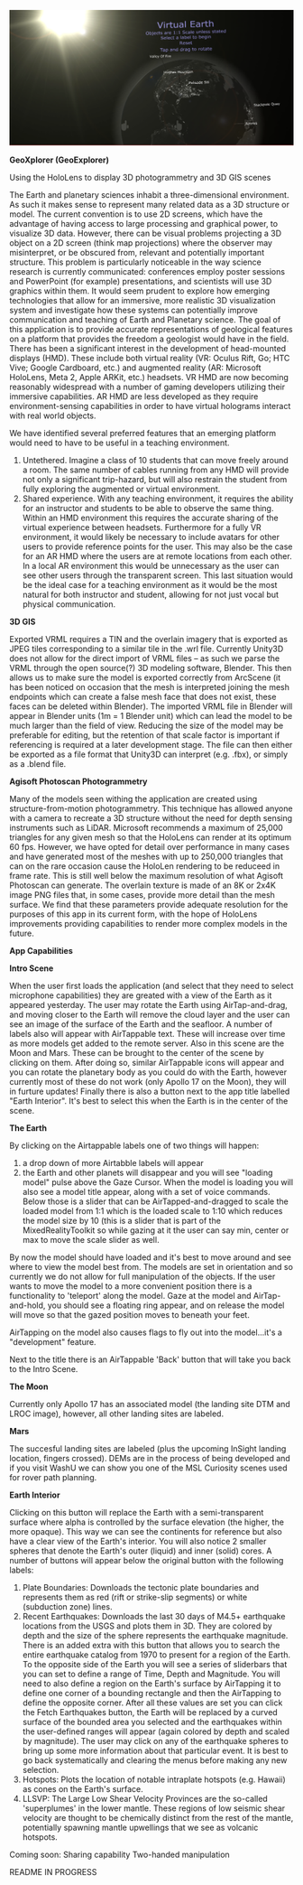 ﻿![Alt text](/RepoFiles/VEscreenshot.PNG?raw=true "TitleScreenshot")

<b>GeoXplorer (GeoExplorer)</b>

Using the HoloLens to display 3D photogrammetry and 3D GIS scenes

The Earth and planetary sciences inhabit a three-dimensional environment. As such it makes sense to represent many related data as a 3D structure or model. The current convention is to use 2D screens, which have the advantage of having access to large processing and graphical power, to visualize 3D data. However, there can be visual problems projecting a 3D object on a 2D screen (think map projections) where the observer may misinterpret, or be obscured from, relevant and potentially important structure. This problem is particularly noticeable in the way science research is currently communicated: conferences employ poster sessions and PowerPoint (for example) presentations, and scientists will use 3D graphics within them. It would seem prudent to explore how emerging technologies that allow for an immersive, more realistic 3D visualization system and investigate how these systems can potentially improve communication and teaching of Earth and Planetary science. The goal of this application is to provide accurate representations of geological features on a platform that provides the freedom a geologist would have in the field.
There has been a significant interest in the development of head-mounted displays (HMD). These include both virtual reality (VR: Oculus Rift, Go; HTC Vive; Google Cardboard, etc.) and augmented reality (AR: Microsoft HoloLens, Meta 2, Apple ARKit, etc.) headsets. VR HMD are now becoming reasonably widespread with a number of gaming developers utilizing their immersive capabilities. AR HMD are less developed as they require environment-sensing capabilities in order to have virtual holograms interact with real world objects.

We have identified several preferred features that an emerging platform would need to have to be useful in a teaching environment.
1.	Untethered. Imagine a class of 10 students that can move freely around a room. The same number of cables running from any HMD will provide not only a significant trip-hazard, but will also restrain the student from fully exploring the augmented or virtual environment.
2.	Shared experience. With any teaching environment, it requires the ability for an instructor and students to be able to observe the same thing. Within an HMD environment this requires the accurate sharing of the virtual experience between headsets. Furthermore for a fully VR environment, it would likely be necessary to include avatars for other users to provide reference points for the user. This may also be the case for an AR HMD where the users are at remote locations from each other. In a local AR environment this would be unnecessary as the user can see other users through the transparent screen. This last situation would be the ideal case for a teaching environment as it would be the most natural for both instructor and student, allowing for not just vocal but physical communication.

<b>3D GIS</b>

Exported VRML requires a TIN and the overlain imagery that is exported as JPEG tiles corresponding to a similar tile in the .wrl file. Currently Unity3D does not allow for the direct import of VRML files – as such we parse the VRML through the open source(?) 3D modeling software, Blender. This then allows us to make sure the model is exported correctly from ArcScene (it has been noticed on occasion that the mesh is interpreted joining the mesh endpoints which can create a false mesh face that does not exist, these faces can be deleted within Blender). The imported VRML file in Blender will appear in Blender units (1m = 1 Blender unit) which can lead the model to be much larger than the field of view. Reducing the size of the model may be preferable for editing, but the retention of that scale factor is important if referencing is required at a later development stage. The file can then either be exported as a file format that Unity3D can interpret (e.g. .fbx), or simply as a .blend file.

<b>Agisoft Photoscan Photogrammetry</b>

Many of the models seen withing the application are created using structure-from-motion photogrammetry. This technique has allowed anyone with a camera to recreate a 3D structure without the need for depth sensing instruments such as LiDAR. Microsoft recommends a maximum of 25,000 triangles for any given mesh so that the HoloLens can render at its optimum 60 fps. However, we have opted for detail over performance in many cases and have generated most of the meshes with up to 250,000 triangles that can on the rare occasion cause the HoloLen rendering to be reduceed in frame rate. This is still well below the maximum resolution of what Agisoft Photoscan can generate. The overlain texture is made of an 8K or 2x4K image PNG files that, in some cases, provide more detail than the mesh surface. We find that these parameters provide adequate resolution for the purposes of this app in its current form, with the hope of HoloLens improvements providing capabilities to render more complex models in the future.

<b>App Capabilities</b>

<b>Intro Scene</b>

When the user first loads the application (and select that they need to select microphone capabilities) they are greated with a view of the Earth as it appeared yesterday. The user may rotate the Earth using AirTap-and-drag, and moving closer to the Earth will remove the cloud layer and the user can see an image of the surface of the Earth and the seafloor. A number of labels also will appear with AirTappable text. These will increase over time as more models get added to the remote server. Also in this scene are the Moon and Mars. These can be brought to the center of the scene by clicking on them. After doing so, similar AirTappable icons will appear and you can rotate the planetary body as you could do with the Earth, however currently most of these do not work (only Apollo 17 on the Moon), they will in furture updates! Finally there is also a button next to the app title labelled "Earth Interior". It's best to select this when the Earth is in the center of the scene.

<b>The Earth</b>

By clicking on the Airtappable labels one of two things will happen:
1.	a drop down of more Airtabble labels will appear
2.	the Earth and other planets will disappear and you will see "loading model" pulse above the Gaze Cursor.
When the model is loading you will also see a model title appear, along with a set of voice commands. Below those is a slider that can be AirTapped-and-dragged to scale the loaded model from 1:1 which is the loaded scale to 1:10 which reduces the model size by 10 (this is a slider that is part of the MixedRealityToolkit so while gazing at it the user can say min, center or max to move the scale slider as well.

By now the model should have loaded and it's best to move around and see where to view the model best from. The models are set in orientation and so currently we do not allow for full manipulation of the objects. If the user wants to move the model to a more convenient position there is a functionality to 'teleport' along the model. Gaze at the model and AirTap-and-hold, you should see a floating ring appear, and on release the model will move so that the gazed position moves to beneath your feet.

AirTapping on the model also causes flags to fly out into the model...it's a "development" feature.

Next to the title there is an AirTappable 'Back' button that will take you back to the Intro Scene.

<b>The Moon</b>

Currently only Apollo 17 has an associated model (the landing site DTM and LROC image), however, all other landing sites are labeled.

<b>Mars</b>

The succesful landing sites are labeled (plus the upcoming InSight landing location, fingers crossed). DEMs are in the process of being developed and if you visit WashU we can show you one of the MSL Curiosity scenes used for rover path planning.

<b>Earth Interior</b>

Clicking on this button will replace the Earth with a semi-transparent surface where alpha is controlled by the surface elevation (the higher, the more opaque). This way we can see the continents for reference but also have a clear view of the Earth's interior. You will also notice 2 smaller spheres that denote the Earth's outer (liquid) and inner (solid) cores. A number of buttons will appear below the original button with the following labels:
1.	Plate Boundaries: Downloads the tectonic plate boundaries and represents them as red (rift or strike-slip segments) or white (subduction zone) lines.
2.	Recent Earthquakes: Downloads the last 30 days of M4.5+ earthquake locations from the USGS and plots them in 3D. They are colored by depth and the size of the sphere represents the earthquake magnitude.
	There is an added extra with this button that allows you to search the entire earthquake catalog from 1970 to present for a region of the Earth. To the opposite side of the Earth you will see a series of sliderbars that you can set to define a range of Time, Depth and Magnitude. You will need to also define a region on the Earth's surface by AirTapping it to define one corner of a bounding rectangle and then the AirTapping to define the opposite corner. After all these values are set you can click the Fetch Earthquakes button, the Earth will be replaced by a curved surface of the bounded area you selected and the earthquakes within the user-defined ranges will appear (again colored by depth and scaled by magnitude). The user may click on any of the earthquake spheres to bring up some more information about that particular event. It is best to go back systematically and clearing the menus before making any new selection.
3.	Hotspots: Plots the location of notable intraplate hotspots (e.g. Hawaii) as cones on the Earth's surface.
4.	LLSVP: The Large Low Shear Velocity Provinces are the so-called 'superplumes' in the lower mantle. These regions of low seismic shear velocity are thought to be chemically distinct from the rest of the mantle, potentially spawning mantle upwellings that we see as volcanic hotspots.

Coming soon:
Sharing capability
Two-handed manipulation

README IN PROGRESS

